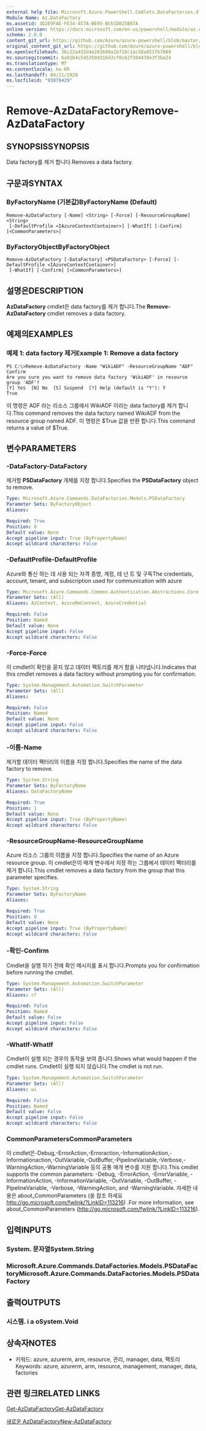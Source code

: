 ```yaml
---
external help file: Microsoft.Azure.PowerShell.Cmdlets.DataFactories.dll-Help.xml
Module Name: Az.DataFactory
ms.assetid: 3D2E9FAE-FE34-457A-BE95-BC61D025B07A
online version: https://docs.microsoft.com/en-us/powershell/module/az.datafactory/remove-azdatafactory
schema: 2.0.0
content_git_url: https://github.com/Azure/azure-powershell/blob/master/src/DataFactory/DataFactoryV2/help/Remove-AzDataFactory.md
original_content_git_url: https://github.com/Azure/azure-powershell/blob/master/src/DataFactory/DataFactoryV2/help/Remove-AzDataFactory.md
ms.openlocfilehash: 36c22a432d4e281600a1b718c1ac58a851fb7069
ms.sourcegitcommit: 6a91b4c545350d316d3cf8c62f384478e3f3ba24
ms.translationtype: MT
ms.contentlocale: ko-KR
ms.lasthandoff: 04/21/2020
ms.locfileid: "93879429"
---
```

# <span data-ttu-id="84d84-101">Remove-AzDataFactory</span><span class="sxs-lookup"><span data-stu-id="84d84-101">Remove-AzDataFactory</span></span>

## <span data-ttu-id="84d84-102">SYNOPSIS</span><span class="sxs-lookup"><span data-stu-id="84d84-102">SYNOPSIS</span></span>
<span data-ttu-id="84d84-103">Data factory를 제거 합니다.</span><span class="sxs-lookup"><span data-stu-id="84d84-103">Removes a data factory.</span></span>

## <span data-ttu-id="84d84-104">구문과</span><span class="sxs-lookup"><span data-stu-id="84d84-104">SYNTAX</span></span>

### <span data-ttu-id="84d84-105">ByFactoryName (기본값)</span><span class="sxs-lookup"><span data-stu-id="84d84-105">ByFactoryName (Default)</span></span>
```
Remove-AzDataFactory [-Name] <String> [-Force] [-ResourceGroupName] <String>
 [-DefaultProfile <IAzureContextContainer>] [-WhatIf] [-Confirm] [<CommonParameters>]
```

### <span data-ttu-id="84d84-106">ByFactoryObject</span><span class="sxs-lookup"><span data-stu-id="84d84-106">ByFactoryObject</span></span>
```
Remove-AzDataFactory [-DataFactory] <PSDataFactory> [-Force] [-DefaultProfile <IAzureContextContainer>]
 [-WhatIf] [-Confirm] [<CommonParameters>]
```

## <span data-ttu-id="84d84-107">설명은</span><span class="sxs-lookup"><span data-stu-id="84d84-107">DESCRIPTION</span></span>
<span data-ttu-id="84d84-108">**AzDataFactory** cmdlet은 data factory를 제거 합니다.</span><span class="sxs-lookup"><span data-stu-id="84d84-108">The **Remove-AzDataFactory** cmdlet removes a data factory.</span></span>

## <span data-ttu-id="84d84-109">예제의</span><span class="sxs-lookup"><span data-stu-id="84d84-109">EXAMPLES</span></span>

### <span data-ttu-id="84d84-110">예제 1: data factory 제거</span><span class="sxs-lookup"><span data-stu-id="84d84-110">Example 1: Remove a data factory</span></span>
```
PS C:\>Remove-AzDataFactory -Name "WikiADF" -ResourceGroupName "ADF"
Confirm
Are you sure you want to remove data factory 'WikiADF' in resource group 'ADF'? 
[Y] Yes  [N] No  [S] Suspend  [?] Help (default is "Y"): Y
True
```

<span data-ttu-id="84d84-111">이 명령은 ADF 라는 리소스 그룹에서 WikiADF 이라는 data factory를 제거 합니다.</span><span class="sxs-lookup"><span data-stu-id="84d84-111">This command removes the data factory named WikiADF from the resource group named ADF.</span></span>
<span data-ttu-id="84d84-112">이 명령은 $True 값을 반환 합니다.</span><span class="sxs-lookup"><span data-stu-id="84d84-112">This command returns a value of $True.</span></span>

## <span data-ttu-id="84d84-113">변수</span><span class="sxs-lookup"><span data-stu-id="84d84-113">PARAMETERS</span></span>

### <span data-ttu-id="84d84-114">-DataFactory</span><span class="sxs-lookup"><span data-stu-id="84d84-114">-DataFactory</span></span>
<span data-ttu-id="84d84-115">제거할 **PSDataFactory** 개체를 지정 합니다.</span><span class="sxs-lookup"><span data-stu-id="84d84-115">Specifies the **PSDataFactory** object to remove.</span></span>

```yaml
Type: Microsoft.Azure.Commands.DataFactories.Models.PSDataFactory
Parameter Sets: ByFactoryObject
Aliases:

Required: True
Position: 0
Default value: None
Accept pipeline input: True (ByPropertyName)
Accept wildcard characters: False
```

### <span data-ttu-id="84d84-116">-DefaultProfile</span><span class="sxs-lookup"><span data-stu-id="84d84-116">-DefaultProfile</span></span>
<span data-ttu-id="84d84-117">Azure와 통신 하는 데 사용 되는 자격 증명, 계정, 테 넌 트 및 구독</span><span class="sxs-lookup"><span data-stu-id="84d84-117">The credentials, account, tenant, and subscription used for communication with azure</span></span>

```yaml
Type: Microsoft.Azure.Commands.Common.Authentication.Abstractions.Core.IAzureContextContainer
Parameter Sets: (All)
Aliases: AzContext, AzureRmContext, AzureCredential

Required: False
Position: Named
Default value: None
Accept pipeline input: False
Accept wildcard characters: False
```

### <span data-ttu-id="84d84-118">-Force</span><span class="sxs-lookup"><span data-stu-id="84d84-118">-Force</span></span>
<span data-ttu-id="84d84-119">이 cmdlet이 확인을 묻지 않고 데이터 팩토리를 제거 함을 나타냅니다.</span><span class="sxs-lookup"><span data-stu-id="84d84-119">Indicates that this cmdlet removes a data factory without prompting you for confirmation.</span></span>

```yaml
Type: System.Management.Automation.SwitchParameter
Parameter Sets: (All)
Aliases:

Required: False
Position: Named
Default value: None
Accept pipeline input: False
Accept wildcard characters: False
```

### <span data-ttu-id="84d84-120">-이름</span><span class="sxs-lookup"><span data-stu-id="84d84-120">-Name</span></span>
<span data-ttu-id="84d84-121">제거할 데이터 팩터리의 이름을 지정 합니다.</span><span class="sxs-lookup"><span data-stu-id="84d84-121">Specifies the name of the data factory to remove.</span></span>

```yaml
Type: System.String
Parameter Sets: ByFactoryName
Aliases: DataFactoryName

Required: True
Position: 1
Default value: None
Accept pipeline input: True (ByPropertyName)
Accept wildcard characters: False
```

### <span data-ttu-id="84d84-122">-ResourceGroupName</span><span class="sxs-lookup"><span data-stu-id="84d84-122">-ResourceGroupName</span></span>
<span data-ttu-id="84d84-123">Azure 리소스 그룹의 이름을 지정 합니다.</span><span class="sxs-lookup"><span data-stu-id="84d84-123">Specifies the name of an Azure resource group.</span></span>
<span data-ttu-id="84d84-124">이 cmdlet은이 매개 변수에서 지정 하는 그룹에서 데이터 팩터리를 제거 합니다.</span><span class="sxs-lookup"><span data-stu-id="84d84-124">This cmdlet removes a data factory from the group that this parameter specifies.</span></span>

```yaml
Type: System.String
Parameter Sets: ByFactoryName
Aliases:

Required: True
Position: 0
Default value: None
Accept pipeline input: True (ByPropertyName)
Accept wildcard characters: False
```

### <span data-ttu-id="84d84-125">-확인</span><span class="sxs-lookup"><span data-stu-id="84d84-125">-Confirm</span></span>
<span data-ttu-id="84d84-126">Cmdlet을 실행 하기 전에 확인 메시지를 표시 합니다.</span><span class="sxs-lookup"><span data-stu-id="84d84-126">Prompts you for confirmation before running the cmdlet.</span></span>

```yaml
Type: System.Management.Automation.SwitchParameter
Parameter Sets: (All)
Aliases: cf

Required: False
Position: Named
Default value: False
Accept pipeline input: False
Accept wildcard characters: False
```

### <span data-ttu-id="84d84-127">-WhatIf</span><span class="sxs-lookup"><span data-stu-id="84d84-127">-WhatIf</span></span>
<span data-ttu-id="84d84-128">Cmdlet이 실행 되는 경우의 동작을 보여 줍니다.</span><span class="sxs-lookup"><span data-stu-id="84d84-128">Shows what would happen if the cmdlet runs.</span></span>
<span data-ttu-id="84d84-129">Cmdlet이 실행 되지 않습니다.</span><span class="sxs-lookup"><span data-stu-id="84d84-129">The cmdlet is not run.</span></span>

```yaml
Type: System.Management.Automation.SwitchParameter
Parameter Sets: (All)
Aliases: wi

Required: False
Position: Named
Default value: False
Accept pipeline input: False
Accept wildcard characters: False
```

### <span data-ttu-id="84d84-130">CommonParameters</span><span class="sxs-lookup"><span data-stu-id="84d84-130">CommonParameters</span></span>
<span data-ttu-id="84d84-131">이 cmdlet은-Debug,-ErrorAction,-Erroraction,-InformationAction,-Informationaction,-OutVariable,-OutBuffer,-PipelineVariable,-Verbose,-WarningAction,-WarningVariable 등의 공통 매개 변수를 지원 합니다.</span><span class="sxs-lookup"><span data-stu-id="84d84-131">This cmdlet supports the common parameters: -Debug, -ErrorAction, -ErrorVariable, -InformationAction, -InformationVariable, -OutVariable, -OutBuffer, -PipelineVariable, -Verbose, -WarningAction, and -WarningVariable.</span></span> <span data-ttu-id="84d84-132">자세한 내용은 about_CommonParameters (을 참조 하세요 http://go.microsoft.com/fwlink/?LinkID=113216) .</span><span class="sxs-lookup"><span data-stu-id="84d84-132">For more information, see about_CommonParameters (http://go.microsoft.com/fwlink/?LinkID=113216).</span></span>

## <span data-ttu-id="84d84-133">입력</span><span class="sxs-lookup"><span data-stu-id="84d84-133">INPUTS</span></span>

### <span data-ttu-id="84d84-134">System. 문자열</span><span class="sxs-lookup"><span data-stu-id="84d84-134">System.String</span></span>

### <span data-ttu-id="84d84-135">Microsoft.Azure.Commands.DataFactories.Models.PSDataFactory</span><span class="sxs-lookup"><span data-stu-id="84d84-135">Microsoft.Azure.Commands.DataFactories.Models.PSDataFactory</span></span>

## <span data-ttu-id="84d84-136">출력</span><span class="sxs-lookup"><span data-stu-id="84d84-136">OUTPUTS</span></span>

### <span data-ttu-id="84d84-137">시스템. i a o</span><span class="sxs-lookup"><span data-stu-id="84d84-137">System.Void</span></span>

## <span data-ttu-id="84d84-138">상속자</span><span class="sxs-lookup"><span data-stu-id="84d84-138">NOTES</span></span>
* <span data-ttu-id="84d84-139">키워드: azure, azurerm, arm, resource, 관리, manager, data, 팩토리</span><span class="sxs-lookup"><span data-stu-id="84d84-139">Keywords: azure, azurerm, arm, resource, management, manager, data, factories</span></span>

## <span data-ttu-id="84d84-140">관련 링크</span><span class="sxs-lookup"><span data-stu-id="84d84-140">RELATED LINKS</span></span>

[<span data-ttu-id="84d84-141">Get-AzDataFactory</span><span class="sxs-lookup"><span data-stu-id="84d84-141">Get-AzDataFactory</span></span>](./Get-AzDataFactory.md)

[<span data-ttu-id="84d84-142">새로운 AzDataFactory</span><span class="sxs-lookup"><span data-stu-id="84d84-142">New-AzDataFactory</span></span>](./New-AzDataFactory.md)


